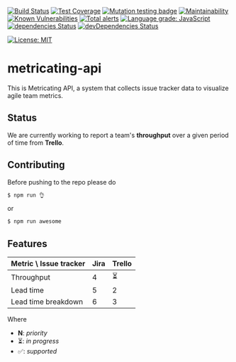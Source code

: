 [![Build Status](https://travis-ci.org/thoughtworks/metricating-api.svg?branch=master)](https://travis-ci.org/thoughtworks/metricating-api)
[![Test Coverage](https://api.codeclimate.com/v1/badges/677dcd02ddf99b3bf8c1/test_coverage)](https://codeclimate.com/github/thoughtworks/metricating-api/test_coverage)
[![Mutation testing badge](https://badge.stryker-mutator.io/github.com/thoughtworks/metricating-api/master)](https://stryker-mutator.github.io)
[![Maintainability](https://api.codeclimate.com/v1/badges/677dcd02ddf99b3bf8c1/maintainability)](https://codeclimate.com/github/thoughtworks/metricating-api/maintainability)
[![Known Vulnerabilities](https://snyk.io/test/github/thoughtworks/metricating-api/badge.svg)](https://snyk.io/test/github/thoughtworks/metricating-api)
[![Total alerts](https://img.shields.io/lgtm/alerts/g/thoughtworks/metricating-api.svg?logo=lgtm&logoWidth=18)](https://lgtm.com/projects/g/thoughtworks/metricating-api/alerts/)
[![Language grade: JavaScript](https://img.shields.io/lgtm/grade/javascript/g/thoughtworks/metricating-api.svg?logo=lgtm&logoWidth=18)](https://lgtm.com/projects/g/thoughtworks/metricating-api/context:javascript)
[![dependencies Status](https://david-dm.org/thoughtworks/metricating-api/status.svg)](https://david-dm.org/thoughtworks/metricating-api)
[![devDependencies Status](https://david-dm.org/thoughtworks/metricating-api/dev-status.svg)](https://david-dm.org/thoughtworks/metricating-api?type=dev)

[![License: MIT](https://img.shields.io/badge/Licence-MIT-brightgreen.svg)](https://opensource.org/licenses/MIT)

# metricating-api

This is Metricating API, a system that collects issue tracker data to visualize agile team metrics.

## Status

We are currently working to report a team's **throughput** over a given period of time from **Trello**.

## Contributing

Before pushing to the repo please do

```bash
$ npm run 👌
```
or 
```bash
$ npm run awesome
```

## Features

| Metric \ Issue tracker  | Jira | Trello |
|-------------------------|------|--------|
| Throughput              | 4    | ⏳      |
| Lead time               | 5    | 2      |
| Lead time breakdown     | 6    | 3      |

Where

* **N**: _priority_
* ⏳: _in progress_
* ✅: _supported_